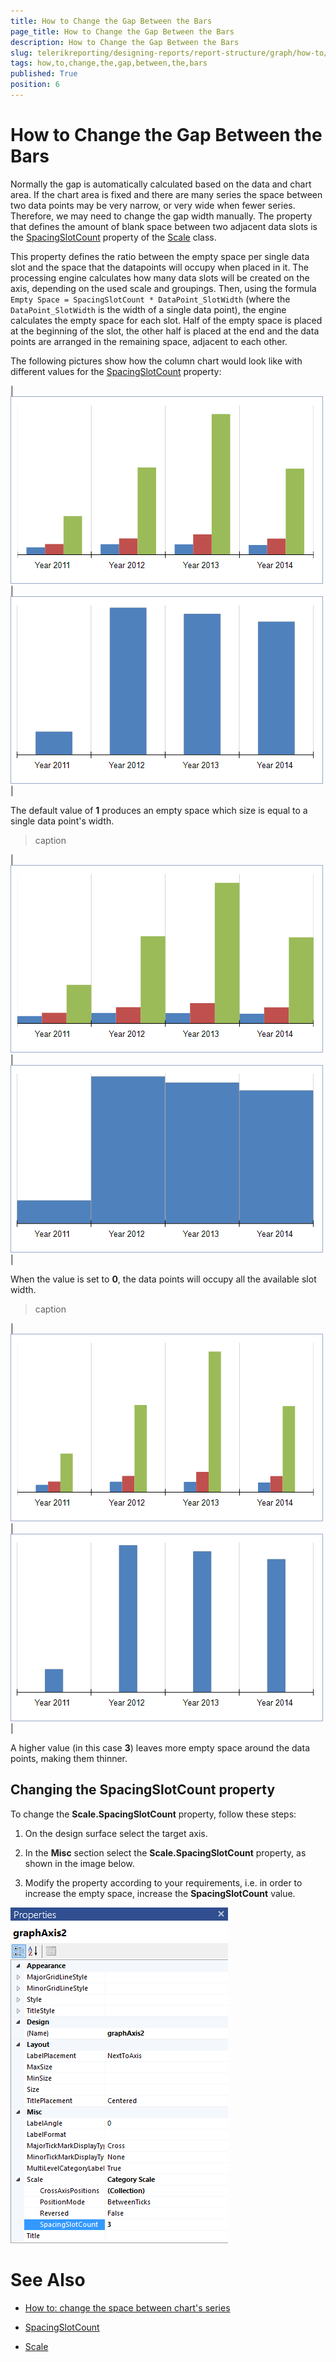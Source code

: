 ```yaml
---
title: How to Change the Gap Between the Bars
page_title: How to Change the Gap Between the Bars 
description: How to Change the Gap Between the Bars
slug: telerikreporting/designing-reports/report-structure/graph/how-to/how-to-change-the-gap-between-the-bars
tags: how,to,change,the,gap,between,the,bars
published: True
position: 6
---
```


# How to Change the Gap Between the Bars



Normally the gap is automatically calculated based on the data and chart area.         If the chart area is fixed and there are many series the space between two data points may be very narrow,         or very wide when fewer series. Therefore, we may need to change the gap width manually.         The property that defines the amount of blank space between two adjacent data slots is the          [SpacingSlotCount](/reporting/api/Telerik.Reporting.Scale#Telerik_Reporting_Scale_SpacingSlotCount)          property of the  [Scale](/reporting/api/Telerik.Reporting.Scale)  class.       

This property defines the ratio between the empty space per single data slot and the space that the datapoints will occupy when placed in it.         The processing engine calculates how many data slots will be created on the axis, depending on the used scale and groupings.         Then, using the formula `Empty Space = SpacingSlotCount * DataPoint_SlotWidth` (where the         `DataPoint_SlotWidth` is the width of a single data point), the engine calculates the empty space         for each slot. Half of the empty space is placed at the beginning of the slot, the other half is placed at the end and the data points         are arranged in the remaining space, adjacent to each other.       


The following pictures show how the column chart would look like with different values for the            [SpacingSlotCount](/reporting/api/Telerik.Reporting.Scale#Telerik_Reporting_Scale_SpacingSlotCount)  property:         

| ![Category Scale Spacing Slot Count 1](images/Graph/CategoryScale_SpacingSlotCount_1.png)| ![Category Scale Spacing Slot Count 1a](images/Graph/CategoryScale_SpacingSlotCount_1a.png)|


The default value of __1__ produces an empty space which size is equal to a single data point's width.         


>caption 


| ![Category Scale Spacing Slot Count 0](images/Graph/CategoryScale_SpacingSlotCount_0.png)| ![Category Scale Spacing Slot Count 0a](images/Graph/CategoryScale_SpacingSlotCount_0a.png)|


When the value is set to __0__, the data points will occupy all the available slot width.         


>caption 


| ![Category Scale Spacing Slot Count 3](images/Graph/CategoryScale_SpacingSlotCount_3.png)| ![Category Scale Spacing Slot Count 3a](images/Graph/CategoryScale_SpacingSlotCount_3a.png)|


A higher value (in this case __3__) leaves more empty space around the data points, making them thinner.         

## Changing the SpacingSlotCount property

To change the __Scale.SpacingSlotCount__ property, follow these steps:         

1. On the design surface select the target axis.             

1. In the __Misc__ section select the __Scale.SpacingSlotCount__ property, as shown in the image below.             

1. Modify the property according to your requirements, i.e. in order to increase the empty space, increase the __SpacingSlotCount__ value.               

  ![Graph Axis Spacing Slot Count Selected](images/Graph/GraphAxis_SpacingSlotCount_Selected.png)


# See Also


 

* [How to: change the space between chart's series](http://www.telerik.com/support/kb/reporting/details/how-to-change-the-space-between-charts-series)

 

* [SpacingSlotCount](/reporting/api/Telerik.Reporting.Scale#Telerik_Reporting_Scale_SpacingSlotCount) 

 

* [Scale](/reporting/api/Telerik.Reporting.Scale)

